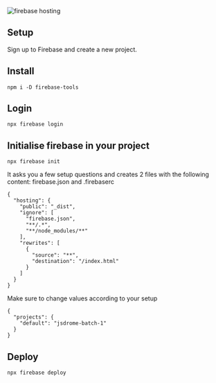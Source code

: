 <img src="https://firebasestorage.googleapis.com/v0/b/jsdrome.appspot.com/o/firebase_head-750x354.png?alt=media&token=c461a29c-7716-42ec-8d9d-20a55503404f" title="firebase hosting" class="post-first-image" />

## Setup

Sign up to Firebase and create a new project.


## Install

`npm i -D firebase-tools`


## Login

`npx firebase login`

## Initialise firebase in your project

`npx firebase init`

It asks you a few setup questions and creates 2 files with the following content: firebase.json and .firebaserc

    {
      "hosting": {
        "public": "_dist",
        "ignore": [
          "firebase.json",
          "**/.*",
          "**/node_modules/**"
        ],
        "rewrites": [
          {
            "source": "**",
            "destination": "/index.html"
          }
        ]
      }
    }

Make sure to change values according to your setup

    {
      "projects": {
        "default": "jsdrome-batch-1"
      }
    }

## Deploy

`npx firebase deploy`